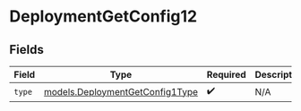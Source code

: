 # DeploymentGetConfig12


## Fields

| Field                                                                    | Type                                                                     | Required                                                                 | Description                                                              |
| ------------------------------------------------------------------------ | ------------------------------------------------------------------------ | ------------------------------------------------------------------------ | ------------------------------------------------------------------------ |
| `type`                                                                   | [models.DeploymentGetConfig1Type](../models/deploymentgetconfig1type.md) | :heavy_check_mark:                                                       | N/A                                                                      |